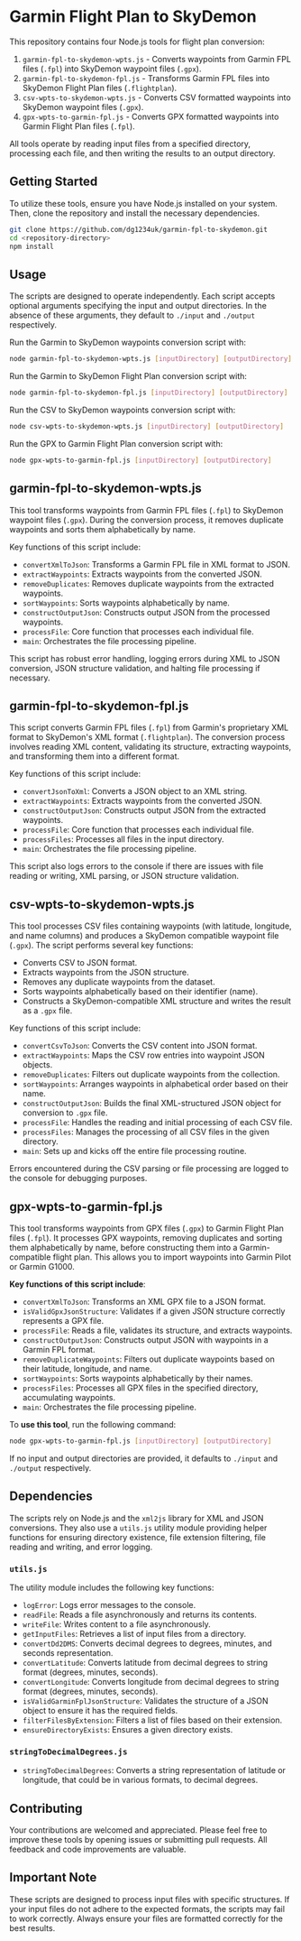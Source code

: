 # Garmin Flight Plan to SkyDemon

This repository contains four Node.js tools for flight plan conversion:

1. `garmin-fpl-to-skydemon-wpts.js` - Converts waypoints from Garmin FPL files (`.fpl`) into SkyDemon waypoint files (`.gpx`).
2. `garmin-fpl-to-skydemon-fpl.js` - Transforms Garmin FPL files into SkyDemon Flight Plan files (`.flightplan`).
3. `csv-wpts-to-skydemon-wpts.js` - Converts CSV formatted waypoints into SkyDemon waypoint files (`.gpx`).
4. `gpx-wpts-to-garmin-fpl.js` - Converts GPX formatted waypoints into Garmin Flight Plan files (`.fpl`).

All tools operate by reading input files from a specified directory, processing each file, and then writing the results to an output directory.

## Getting Started

To utilize these tools, ensure you have Node.js installed on your system. Then, clone the repository and install the necessary dependencies.

```bash
git clone https://github.com/dg1234uk/garmin-fpl-to-skydemon.git
cd <repository-directory>
npm install
```

## Usage

The scripts are designed to operate independently. Each script accepts optional arguments specifying the input and output directories. In the absence of these arguments, they default to `./input` and `./output` respectively.

Run the Garmin to SkyDemon waypoints conversion script with:

```bash
node garmin-fpl-to-skydemon-wpts.js [inputDirectory] [outputDirectory]
```

Run the Garmin to SkyDemon Flight Plan conversion script with:

```bash
node garmin-fpl-to-skydemon-fpl.js [inputDirectory] [outputDirectory]
```

Run the CSV to SkyDemon waypoints conversion script with:

```bash
node csv-wpts-to-skydemon-wpts.js [inputDirectory] [outputDirectory]
```

Run the GPX to Garmin Flight Plan conversion script with:

```bash
node gpx-wpts-to-garmin-fpl.js [inputDirectory] [outputDirectory]
```

## garmin-fpl-to-skydemon-wpts.js

This tool transforms waypoints from Garmin FPL files (`.fpl`) to SkyDemon waypoint files (`.gpx`). During the conversion process, it removes duplicate waypoints and sorts them alphabetically by name.

Key functions of this script include:

- `convertXmlToJson`: Transforms a Garmin FPL file in XML format to JSON.
- `extractWaypoints`: Extracts waypoints from the converted JSON.
- `removeDuplicates`: Removes duplicate waypoints from the extracted waypoints.
- `sortWaypoints`: Sorts waypoints alphabetically by name.
- `constructOutputJson`: Constructs output JSON from the processed waypoints.
- `processFile`: Core function that processes each individual file.
- `main`: Orchestrates the file processing pipeline.

This script has robust error handling, logging errors during XML to JSON conversion, JSON structure validation, and halting file processing if necessary.

## garmin-fpl-to-skydemon-fpl.js

This script converts Garmin FPL files (`.fpl`) from Garmin's proprietary XML format to SkyDemon's XML format (`.flightplan`). The conversion process involves reading XML content, validating its structure, extracting waypoints, and transforming them into a different format.

Key functions of this script include:

- `convertJsonToXml`: Converts a JSON object to an XML string.
- `extractWaypoints`: Extracts waypoints from the converted JSON.
- `constructOutputJson`: Constructs output JSON from the extracted waypoints.
- `processFile`: Core function that processes each individual file.
- `processFiles`: Processes all files in the input directory.
- `main`: Orchestrates the file processing pipeline.

This script also logs errors to the console if there are issues with file reading or writing, XML parsing, or JSON structure validation.

## csv-wpts-to-skydemon-wpts.js

This tool processes CSV files containing waypoints (with latitude, longitude, and name columns) and produces a SkyDemon compatible waypoint file (`.gpx`). The script performs several key functions:

- Converts CSV to JSON format.
- Extracts waypoints from the JSON structure.
- Removes any duplicate waypoints from the dataset.
- Sorts waypoints alphabetically based on their identifier (name).
- Constructs a SkyDemon-compatible XML structure and writes the result as a `.gpx` file.

Key functions of this script include:

- `convertCsvToJson`: Converts the CSV content into JSON format.
- `extractWaypoints`: Maps the CSV row entries into waypoint JSON objects.
- `removeDuplicates`: Filters out duplicate waypoints from the collection.
- `sortWaypoints`: Arranges waypoints in alphabetical order based on their name.
- `constructOutputJson`: Builds the final XML-structured JSON object for conversion to `.gpx` file.
- `processFile`: Handles the reading and initial processing of each CSV file.
- `processFiles`: Manages the processing of all CSV files in the given directory.
- `main`: Sets up and kicks off the entire file processing routine.

Errors encountered during the CSV parsing or file processing are logged to the console for debugging purposes.

## gpx-wpts-to-garmin-fpl.js

This tool transforms waypoints from GPX files (`.gpx`) to Garmin Flight Plan files (`.fpl`). It processes GPX waypoints, removing duplicates and sorting them alphabetically by name, before constructing them into a Garmin-compatible flight plan. This allows you to import waypoints into Garmin Pilot or Garmin G1000.

**Key functions of this script include**:

- `convertXmlToJson`: Transforms an XML GPX file to a JSON format.
- `isValidGpxJsonStructure`: Validates if a given JSON structure correctly represents a GPX file.
- `processFile`: Reads a file, validates its structure, and extracts waypoints.
- `constructOutputJson`: Constructs output JSON with waypoints in a Garmin FPL format.
- `removeDuplicateWaypoints`: Filters out duplicate waypoints based on their latitude, longitude, and name.
- `sortWaypoints`: Sorts waypoints alphabetically by their names.
- `processFiles`: Processes all GPX files in the specified directory, accumulating waypoints.
- `main`: Orchestrates the file processing pipeline.

To **use this tool**, run the following command:

```bash
node gpx-wpts-to-garmin-fpl.js [inputDirectory] [outputDirectory]
```

If no input and output directories are provided, it defaults to `./input` and `./output` respectively.

## Dependencies

The scripts rely on Node.js and the `xml2js` library for XML and JSON conversions. They also use a `utils.js` utility module providing helper functions for ensuring directory existence, file extension filtering, file reading and writing, and error logging.

### `utils.js`

The utility module includes the following key functions:

- `logError`: Logs error messages to the console.
- `readFile`: Reads a file asynchronously and returns its contents.
- `writeFile`: Writes content to a file asynchronously.
- `getInputFiles`: Retrieves a list of input files from a directory.
- `convertDd2DMS`: Converts decimal degrees to degrees, minutes, and seconds representation.
- `convertLatitude`: Converts latitude from decimal degrees to string format (degrees, minutes, seconds).
- `convertLongitude`: Converts longitude from decimal degrees to string format (degrees, minutes, seconds).
- `isValidGarminFplJsonStructure`: Validates the structure of a JSON object to ensure it has the required fields.
- `filterFilesByExtension`: Filters a list of files based on their extension.
- `ensureDirectoryExists`: Ensures a given directory exists.

### `stringToDecimalDegrees.js`

- `stringToDecimalDegrees`: Converts a string representation of latitude or longitude, that could be in various formats, to decimal degrees.

## Contributing

Your contributions are welcomed and appreciated. Please feel free to improve these tools by opening issues or submitting pull requests. All feedback and code improvements are valuable.

## Important Note

These scripts are designed to process input files with specific structures. If your input files do not adhere to the expected formats, the scripts may fail to work correctly. Always ensure your files are formatted correctly for the best results.
